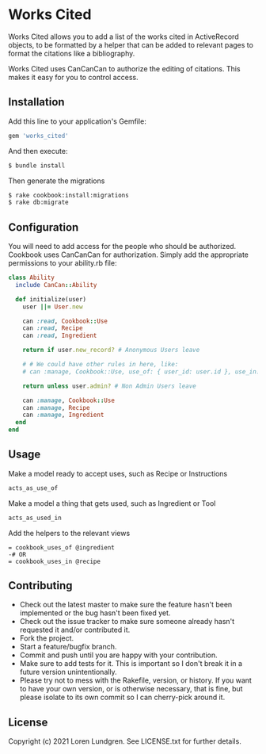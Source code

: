 # Works Cited
Works Cited allows you to add a list of the works cited in ActiveRecord objects, to be formatted by a helper that can be added to relevant pages to format the citations like a bibliography.

Works Cited uses CanCanCan to authorize the editing of citations. This makes it easy for you to control access.

## Installation
Add this line to your application's Gemfile:

```ruby
gem 'works_cited'
```

And then execute:
```bash
$ bundle install
```

Then generate the migrations
```bash
$ rake cookbook:install:migrations
$ rake db:migrate
```

## Configuration

You will need to add access for the people who should be authorized. Cookbook uses CanCanCan for authorization. Simply add the appropriate permissions to your ability.rb file:

```ruby
class Ability
  include CanCan::Ability

  def initialize(user)
    user ||= User.new

    can :read, Cookbook::Use
    can :read, Recipe
    can :read, Ingredient

    return if user.new_record? # Anonymous Users leave

    # # We could have other rules in here, like:
    # can :manage, Cookbook::Use, use_of: { user_id: user.id }, use_in: { user_id: user.id }

    return unless user.admin? # Non Admin Users leave

    can :manage, Cookbook::Use
    can :manage, Recipe
    can :manage, Ingredient
  end
end
```

## Usage
Make a model ready to accept uses, such as Recipe or Instructions

```ruby
acts_as_use_of
```

Make a model a thing that gets used, such as Ingredient or Tool

```ruby
acts_as_used_in
```

Add the helpers to the relevant views

```haml
= cookbook_uses_of @ingredient
-# OR
= cookbook_uses_in @recipe
```

## Contributing
* Check out the latest master to make sure the feature hasn't been implemented or the bug hasn't been fixed yet.
* Check out the issue tracker to make sure someone already hasn't requested it and/or contributed it.
* Fork the project.
* Start a feature/bugfix branch.
* Commit and push until you are happy with your contribution.
* Make sure to add tests for it. This is important so I don't break it in a future version unintentionally.
* Please try not to mess with the Rakefile, version, or history. If you want to have your own version, or is otherwise necessary, that is fine, but please isolate to its own commit so I can cherry-pick around it.

## License
Copyright (c) 2021 Loren Lundgren. See LICENSE.txt for further details.